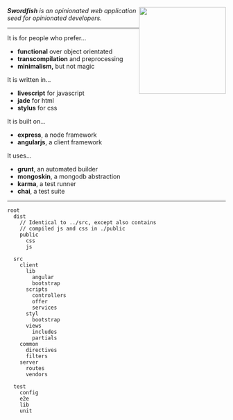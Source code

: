 <img
src='http://i.imgur.com/YZ6aOHk.jpg'
height="200" style="float:right" >

_**Swordfish** is an opinionated web application seed for opinionated developers._

***

It is for people who prefer...

- **functional** over object orientated
- **transcompilation** and preprocessing
- **minimalism,** but not magic

It is written in...

- **livescript** for javascript
- **jade** for html
- **stylus** for css

It is built on...

- **express**, a node framework
- **angularjs**, a client framework

It uses...

- **grunt**, an automated builder
- **mongoskin**, a mongodb abstraction
- **karma**, a test runner
- **chai**, a test suite

***

    root
      dist
        // Identical to ../src, except also contains 
        // compiled js and css in ./public
        public
          css
          js

      src
        client
          lib
            angular
            bootstrap
          scripts
            controllers
            offer
            services
          styl
            bootstrap
          views
            includes
            partials
        common
          directives
          filters
        server
          routes
          vendors

      test
        config
        e2e
        lib
        unit



